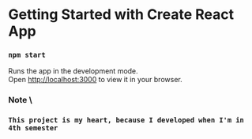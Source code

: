# Getting Started with Create React App

### `npm start`

Runs the app in the development mode.\
Open [http://localhost:3000](http://localhost:3000) to view it in your browser.

### Note \

### `This project is my heart, because I developed when I'm in 4th semester`
